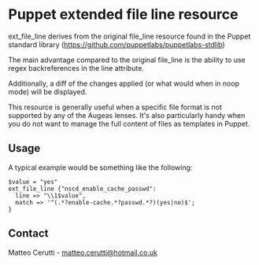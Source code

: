 # Puppet extended file line resource

ext_file_line derives from the original file_line resource found in the Puppet standard library (https://github.com/puppetlabs/puppetlabs-stdlib)

The main advantage compared to the original file_line is the ability to use regex backreferences in the line attribute.

Additionally, a diff of the changes applied (or what would when in noop mode) will be displayed.

This resource is generally useful when a specific file format is not supported by any of the Augeas lenses. It's also particularly handy when you do not want to manage the full content of files as templates in Puppet.

## Usage
A typical example would be something like the following:

```
$value = "yes"
ext_file_line {"nscd_enable_cache_passwd":
  line => "\\1$value",
  match => '^(.*?enable-cache.*?passwd.*?)(yes|no)$';
}
```

## Contact
Matteo Cerutti - matteo.cerutti@hotmail.co.uk
